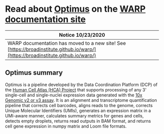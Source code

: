 
# Read about [Optimus](https://broadinstitute.github.io/warp/documentation/Pipelines/Optimus_Pipeline/#introduction-to-the-optimus-workflow) on the [WARP documentation site](https://broadinstitute.github.io/warp/)


| Notice 10/23/2020 | 
| --- |
| WARP documentation has moved to a new site! See [https://broadinstitute.github.io/warp/](https://broadinstitute.github.io/warp/) |

## Optimus summary

Optimus is a pipeline developed by the Data Coordination Platform (DCP) of the [Human Cell Atlas (HCA) Project](https://data.humancellatlas.org/) that supports processing of any 3' single-cell and single-nuclei expression data generated with the [10x Genomic v2 or v3 assay](https://www.10xgenomics.com/solutions/single-cell/). It is an alignment and transcriptome quantification pipeline that corrects cell barcodes, aligns reads to the genome, corrects Unique Molecular Identifiers (UMIs), generates an expression matrix in a UMI-aware manner, calculates summary metrics for genes and cells, detects empty droplets, returns read outputs in BAM format, and returns cell gene expression in numpy matrix and Loom file formats. 
